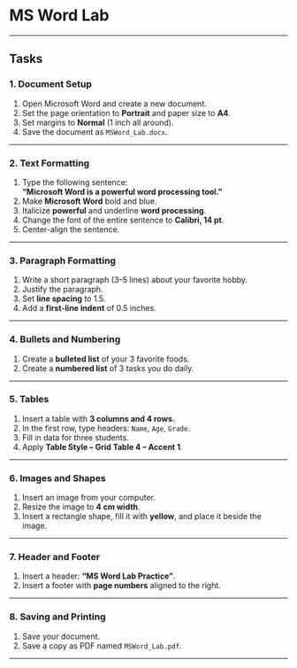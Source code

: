 # MS Word Lab
---

## Tasks

### 1. Document Setup
1. Open Microsoft Word and create a new document.
2. Set the page orientation to **Portrait** and paper size to **A4**.
3. Set margins to **Normal** (1 inch all around).
4. Save the document as `MSWord_Lab.docx`.

---

### 2. Text Formatting
1. Type the following sentence:  
   **“Microsoft Word is a powerful word processing tool.”**
2. Make **Microsoft Word** bold and blue.
3. Italicize **powerful** and underline **word processing**.
4. Change the font of the entire sentence to **Calibri, 14 pt**.
5. Center-align the sentence.

---

### 3. Paragraph Formatting
1. Write a short paragraph (3–5 lines) about your favorite hobby.
2. Justify the paragraph.
3. Set **line spacing** to 1.5.
4. Add a **first-line indent** of 0.5 inches.

---

### 4. Bullets and Numbering
1. Create a **bulleted list** of your 3 favorite foods.
2. Create a **numbered list** of 3 tasks you do daily.

---

### 5. Tables
1. Insert a table with **3 columns and 4 rows**.
2. In the first row, type headers: `Name`, `Age`, `Grade`.
3. Fill in data for three students.
4. Apply **Table Style – Grid Table 4 – Accent 1**.

---

### 6. Images and Shapes
1. Insert an image from your computer.
2. Resize the image to **4 cm width**.
3. Insert a rectangle shape, fill it with **yellow**, and place it beside the image.

---

### 7. Header and Footer
1. Insert a header: **“MS Word Lab Practice”**.
2. Insert a footer with **page numbers** aligned to the right.

---

### 8. Saving and Printing
1. Save your document.
2. Save a copy as PDF named `MSWord_Lab.pdf`.

---
